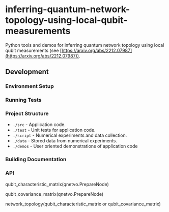 # inferring-quantum-network-topology-using-local-qubit-measurements
Python tools and demos for inferring quantum network topology using local qubit measurements (see [https://arxiv.org/abs/2212.07987](https://arxiv.org/abs/2212.07987)).

## Development


### Environment Setup


### Running Tests



### Project Structure

* `./src` - Application code.
* `./test` - Unit tests for application code.
* `./script` - Numerical experiments and data collection.
* `./data` - Stored data from numerical experiments.
* `./demos` - User oriented demonstrations of application code



### Building Documentation



### API

qubit_characteristic_matrix(qnetvo.PrepareNode)

qubit_covariance_matrix(qnetvo.PrepareNode)

network_topology(qubit_characteristic_matrix or qubit_covariance_matrix) 





